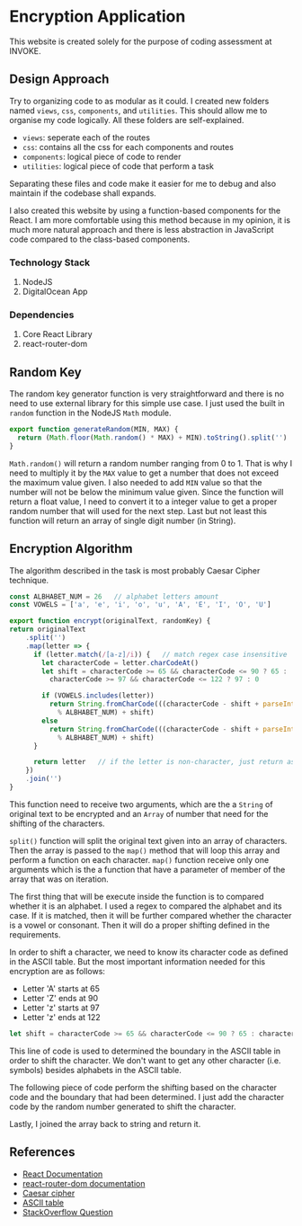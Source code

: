 # Encryption Application
This website is created solely for the purpose of coding assessment at INVOKE.


## Design Approach
Try to organizing code to as modular as it could. I created new folders named `views`, `css`, `components`, and `utilities`. This should allow me to organise my code logically. All these folders are self-explained.

- `views`: seperate each of the routes
- `css`: contains all the css for each components and routes
- `components`: logical piece of code to render
- `utilities`: logical piece of code that perform a task

Separating these files and code make it easier for me to debug and also maintain if the codebase shall expands.

I also created this website by using a function-based components for the React. I am more comfortable using this method because in my opinion, it is much more natural approach and there is less abstraction in JavaScript code compared to the class-based components.


### Technology Stack
1. NodeJS
2. DigitalOcean App


### Dependencies
1. Core React Library
2. react-router-dom


## Random Key
The random key generator function is very straightforward and there is no need to use external library for this simple use case. I just used the built in `random` function in the NodeJS `Math` module.

```javascript
export function generateRandom(MIN, MAX) {
  return (Math.floor(Math.random() * MAX) + MIN).toString().split('')
}
```

`Math.random()` will return a random number ranging from 0 to 1. That is why I need to multiply it by the `MAX` value to get a number that does not exceed the maximum value given. I also needed to add `MIN` value so that the number will not be below the minimum value given. Since the function will return a float value, I need to convert it to a integer value to get a proper random number that will used for the next step. Last but not least this function will return an array of single digit number (in String).


## Encryption Algorithm
The algorithm described in the task is most probably Caesar Cipher technique.

```javascript
const ALBHABET_NUM = 26   // alphabet letters amount
const VOWELS = ['a', 'e', 'i', 'o', 'u', 'A', 'E', 'I', 'O', 'U']

export function encrypt(originalText, randomKey) {
return originalText
    .split('')
    .map(letter => {
      if (letter.match(/[a-z]/i)) {   // match regex case insensitive
        let characterCode = letter.charCodeAt()
        let shift = characterCode >= 65 && characterCode <= 90 ? 65 :
          characterCode >= 97 && characterCode <= 122 ? 97 : 0

        if (VOWELS.includes(letter))
          return String.fromCharCode(((characterCode - shift + parseInt(randomKey[0]))
            % ALBHABET_NUM) + shift)
        else
          return String.fromCharCode(((characterCode - shift + parseInt(randomKey[1]))
            % ALBHABET_NUM) + shift)
      }

      return letter   // if the letter is non-character, just return as it is
    })
    .join('')
}
```

This function need to receive two arguments, which are the a `String` of original text to be encrypted and an `Array` of number that need for the shifting of the characters.

`split()` function will split the original text given into an array of characters. Then the array is passed to the `map()` method that will loop this array and perform a function on each character. `map()` function receive only one arguments which is the a function that have a parameter of member of the array that was on iteration.

The first thing that will be execute inside the function is to compared whether it is an alphabet. I used a regex to compared the alphabet and its case. If it is matched, then it will be further compared whether the character is a vowel or consonant. Then it will do a proper shifting defined in the requirements.

In order to shift a character, we need to know its character code as defined in the ASCII table. But the most important information needed for this encryption are as follows:
- Letter 'A' starts at 65 
- Letter 'Z' ends at 90
- Letter 'z' starts at 97
- Letter 'z' ends at 122

```javascript
let shift = characterCode >= 65 && characterCode <= 90 ? 65 : characterCode >= 97 && characterCode <= 122 ? 97 : 0
```

This line of code is used to determined the boundary in the ASCII table in order to shift the character. We don't want to get any other character (i.e. symbols) besides alphabets in the ASCII table.

The following piece of code perform the shifting based on the character code and the boundary that had been determined. I just add the character code by the random number generated to shift the character.

Lastly, I joined the array back to string and return it.

## References
- [React Documentation](https://reactjs.org)
- [react-router-dom documentation](https://reactrouter.com)
- [Caesar cipher](https://en.wikipedia.org/wiki/Caesar_cipher)
- [ASCII table](https://www.asciitable.com)
- [StackOverflow Question](https://stackoverflow.com/a/33085029)
